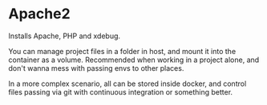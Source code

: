 Apache2
=======

Installs Apache, PHP and xdebug. 

You can manage project files in a folder in host, and mount it into the container
as a volume. Recommended when working in a project alone, and don't wanna mess with
passing envs to other places.

In a more complex scenario, all can be stored inside docker, and control files passing
via git with continuous integration or something better.
